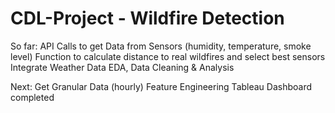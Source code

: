 # CDL-Project - Wildfire Detection

So far:
API Calls to get Data from Sensors (humidity, temperature, smoke level)
Function to calculate distance to real wildfires and select best sensors
Integrate Weather Data
EDA, Data Cleaning & Analysis

Next:
Get Granular Data (hourly)
Feature Engineering
Tableau Dashboard completed
